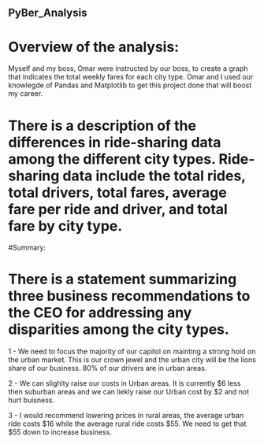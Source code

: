 ## PyBer_Analysis

# Overview of the analysis:


Myself and my boss, Omar were instructed by our boss, to create a graph that indicates the total weekly fares for each city type. Omar and I used our knowlegde of Pandas and Matplotlib to get this project done that will boost my career. 


# There is a description of the differences in ride-sharing data among the different city types. Ride-sharing data include the total rides, total drivers, total fares, average fare per ride and driver, and total fare by city type.
#Summary:





# There is a statement summarizing three business recommendations to the CEO for addressing any disparities among the city types. 

1 -  We need to focus the majority of our capitol on mainting a strong hold on the urban market. This is our crown jewel and the urban city will be the lions share of our business. 80% of our drivers are in urban areas. 

2 - We can slighlty raise our costs in Urban areas. It is currently $6 less then suburban areas and we can liekly raise our Urban cost by $2 and not hurt buisness. 


3 - I would recommend lowering prices in rural areas, the average urban ride costs $16 while the average rural ride costs $55. We need to get that $55 down to increase business. 






